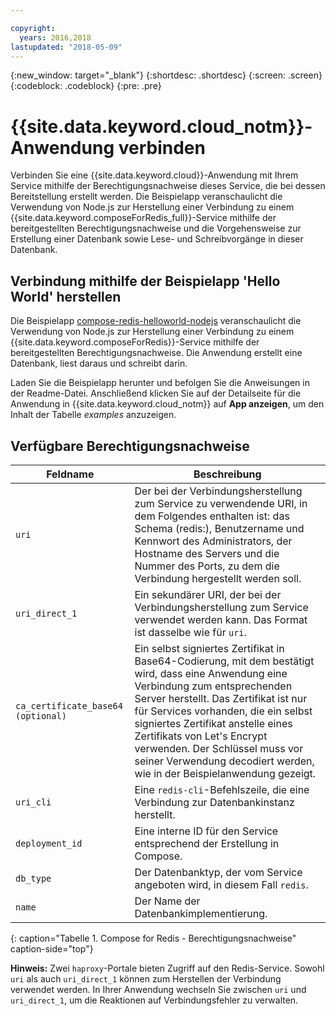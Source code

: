 ```yaml
---

copyright:
  years: 2016,2018
lastupdated: "2018-05-09"
---
```


{:new_window: target="_blank"}
{:shortdesc: .shortdesc}
{:screen: .screen}
{:codeblock: .codeblock}
{:pre: .pre}

# {{site.data.keyword.cloud_notm}}-Anwendung verbinden

Verbinden Sie eine {{site.data.keyword.cloud}}-Anwendung mit Ihrem Service mithilfe der Berechtigungsnachweise dieses Service, die bei dessen Bereitstellung erstellt werden. Die Beispielapp veranschaulicht die Verwendung von Node.js zur Herstellung einer Verbindung zu einem {{site.data.keyword.composeForRedis_full}}-Service mithilfe der bereitgestellten Berechtigungsnachweise und die Vorgehensweise zur Erstellung einer Datenbank sowie Lese- und Schreibvorgänge in dieser Datenbank.

## Verbindung mithilfe der Beispielapp 'Hello World' herstellen

Die Beispielapp [compose-redis-helloworld-nodejs](https://github.com/IBM-Bluemix/compose-redis-helloworld-nodejs) veranschaulicht die Verwendung von Node.js zur Herstellung einer Verbindung zu einem {{site.data.keyword.composeForRedis}}-Service mithilfe der bereitgestellten Berechtigungsnachweise. Die Anwendung erstellt eine Datenbank, liest daraus und schreibt darin.

Laden Sie die Beispielapp herunter und befolgen Sie die Anweisungen in der Readme-Datei. Anschließend klicken Sie auf der Detailseite für die Anwendung in {{site.data.keyword.cloud_notm}} auf **App anzeigen**, um den Inhalt der Tabelle *examples* anzuzeigen.

## Verfügbare Berechtigungsnachweise

Feldname|Beschreibung
----------|-----------
`uri`|Der bei der Verbindungsherstellung zum Service zu verwendende URI, in dem Folgendes enthalten ist: das Schema (redis:), Benutzername und Kennwort des Administrators, der Hostname des Servers und die Nummer des Ports, zu dem die Verbindung hergestellt werden soll.
`uri_direct_1`|Ein sekundärer URI, der bei der Verbindungsherstellung zum Service verwendet werden kann. Das Format ist dasselbe wie für `uri`.
`ca_certificate_base64` `(optional)`|Ein selbst signiertes Zertifikat in Base64-Codierung, mit dem bestätigt wird, dass eine Anwendung eine Verbindung zum entsprechenden Server herstellt. Das Zertifikat ist nur für Services vorhanden, die ein selbst signiertes Zertifikat anstelle eines Zertifikats von Let's Encrypt verwenden. Der Schlüssel muss vor seiner Verwendung decodiert werden, wie in der Beispielanwendung gezeigt.
`uri_cli`|Eine `redis-cli`-Befehlszeile, die eine Verbindung zur Datenbankinstanz herstellt.
`deployment_id`|Eine interne ID für den Service entsprechend der Erstellung in Compose.
`db_type`|Der Datenbanktyp, der vom Service angeboten wird, in diesem Fall `redis`.
`name`|Der Name der Datenbankimplementierung.
{: caption="Tabelle 1. Compose for Redis - Berechtigungsnachweise" caption-side="top"}

**Hinweis:** Zwei `haproxy`-Portale bieten Zugriff auf den Redis-Service. Sowohl `uri` als auch `uri_direct_1` können zum Herstellen der Verbindung verwendet werden. In Ihrer Anwendung wechseln Sie zwischen `uri` und `uri_direct_1`, um die Reaktionen auf Verbindungsfehler zu verwalten.
